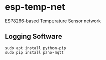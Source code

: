 # esp-temp-net
ESP8266-based Temperature Sensor network

## Logging Software

```
sudo apt install python-pip
sudo pip install paho-mqtt
```

